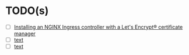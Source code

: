 # TODO(s)

- [ ] [Installing an NGINX Ingress controller with a Let's Encrypt® certificate manager](https://yandex.cloud/en/docs/managed-kubernetes/tutorials/ingress-cert-manager#manual_1)
- [ ]  [text](https://learnk8s.io/terraform-lke)
- [ ]  [text](https://ruan.dev/blog/2024/26/03/getting-started-with-argo-cd-on-kubernetes---the-ultimate-guide?ref=dailydev)